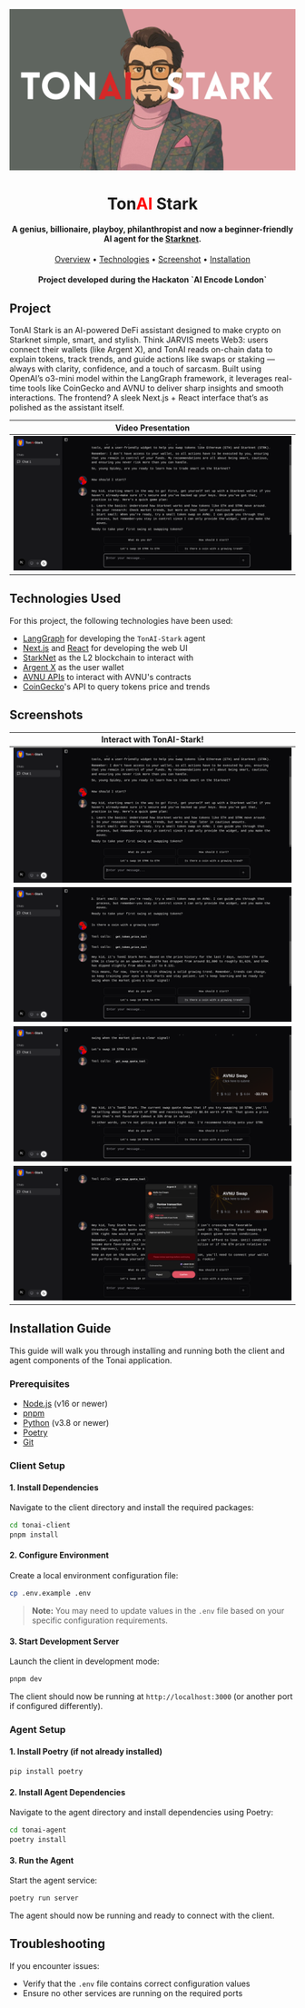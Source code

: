 ![tonai-stark](./assets/tonai-stark.png)

<h1 align="center">Ton<span style='color:red'>AI</span> Stark</h1>
<p>
</p>


<h4 align="center">A genius, billionaire, playboy, philanthropist and now a beginner-friendly AI agent for the <a href="https://www.starknet.io/" target="_blank">Starknet</a>.</h4>

<p align="center">
  <a href="#project-overview">Overview</a> •
  <a href="#technologies-used">Technologies</a> •
  <a href="#screenshots">Screenshot</a> •
  <a href="#installation-guide">Installation</a>
</p>

<h4 align="center">Project developed during the Hackaton `AI Encode London`</h4>


## Project


TonAI Stark is an AI-powered DeFi assistant designed to make crypto on Starknet simple, smart, and stylish. Think JARVIS meets Web3: users connect their wallets (like Argent X), and TonAI reads on-chain data to explain tokens, track trends, and guide actions like swaps or staking — always with clarity, confidence, and a touch of sarcasm. Built using OpenAI’s o3-mini model within the LangGraph framework, it leverages real-time tools like CoinGecko and AVNU to deliver sharp insights and smooth interactions. The frontend? A sleek Next.js + React interface that’s as polished as the assistant itself.

| Video Presentation |
|-------|
| [![](assets/step-1.png)](https://github.com/user-attachments/assets/d6f4c4f2-f141-4a5f-92af-bd6bf72830bc) |

## Technologies Used

For this project, the following technologies have been used:

* [LangGraph](https://www.langchain.com/langgraph) for developing the `TonAI-Stark` agent
* [Next.js](https://nextjs.org/) and [React](https://react.dev/) for developing the web UI
* [StarkNet](https://www.starknet.io/) as the L2 blockchain to interact with
* [Argent X](https://www.argent.xyz/argent-x) as the user wallet
* [AVNU APIs](https://starknet.api.avnu.fi/webjars/swagger-ui/index.html#/Swap/getTokens%202) to interact with AVNU's contracts
* [CoinGecko](https://www.coingecko.com/)'s API to query tokens price and trends


## Screenshots

| Interact with TonAI-Stark! |
|-------|
| ![](assets/step-1.png) |
| ![](assets/step-2.png) |
| ![](assets/step-3.png) |
| ![](assets/step-4.png) |


## Installation Guide

This guide will walk you through installing and running both the client and agent components of the Tonai application.

### Prerequisites

- [Node.js](https://nodejs.org/) (v16 or newer)
- [pnpm](https://pnpm.io/installation)
- [Python](https://www.python.org/downloads/) (v3.8 or newer)
- [Poetry](https://python-poetry.org/docs/#installation)
- [Git](https://git-scm.com/downloads)

### Client Setup

#### 1. Install Dependencies

Navigate to the client directory and install the required packages:

```bash
cd tonai-client
pnpm install
```

#### 2. Configure Environment

Create a local environment configuration file:

```bash
cp .env.example .env
```

> **Note:** You may need to update values in the `.env` file based on your specific configuration requirements.

#### 3. Start Development Server

Launch the client in development mode:

```bash
pnpm dev
```

The client should now be running at `http://localhost:3000` (or another port if configured differently).

### Agent Setup

#### 1. Install Poetry (if not already installed)

```bash
pip install poetry
```

#### 2. Install Agent Dependencies

Navigate to the agent directory and install dependencies using Poetry:

```bash
cd tonai-agent
poetry install
```

#### 3. Run the Agent

Start the agent service:

```bash
poetry run server
```

The agent should now be running and ready to connect with the client.

## Troubleshooting

If you encounter issues:

- Verify that the `.env` file contains correct configuration values
- Ensure no other services are running on the required ports

